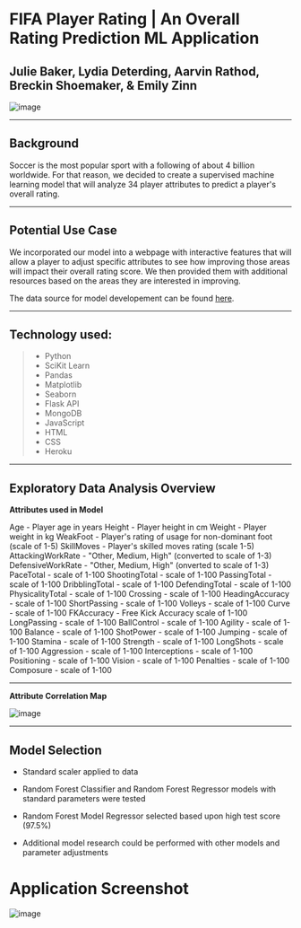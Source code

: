 # FIFA Player Rating | An Overall Rating Prediction ML Application
## Julie Baker, Lydia Deterding, Aarvin Rathod, Breckin Shoemaker, & Emily Zinn

![image](https://user-images.githubusercontent.com/83254124/139167113-ee22e84a-633f-493a-b199-bf1aa89d912e.png)


---
## Background

Soccer is the most popular sport with a following of about 4 billion worldwide. For that reason, we decided to create a supervised machine learning model that will analyze 34 player attributes to predict a player's overall rating. 

---
## Potential Use Case

We incorporated our model into a webpage with interactive features that will allow a player to adjust specific attributes to see how improving those areas will impact their overall rating score. We then provided them with additional resources based on the areas they are interested in improving. 

The data source for model developement can be found [here](https://www.kaggle.com/cashncarry/fifa-22-complete-player-dataset).

---
## Technology used:

>* Python
>* SciKit Learn
>* Pandas
>* Matplotlib
>* Seaborn
>* Flask API
>* MongoDB
>* JavaScript
>* HTML
>* CSS
>* Heroku

---
## Exploratory Data Analysis Overview

**Attributes used in Model**

Age - Player age in years
Height - Player height in cm 
Weight - Player weight in kg 
WeakFoot - Player's rating of usage for non-dominant foot (scale of 1-5)
SkillMoves - Player's skilled moves rating (scale 1-5)
AttackingWorkRate - "Other, Medium, High" (converted to scale of 1-3)
DefensiveWorkRate - "Other, Medium, High" (onverted to scale of 1-3)
PaceTotal - scale of 1-100
ShootingTotal - scale of 1-100
PassingTotal - scale of 1-100
DribblingTotal - scale of 1-100
DefendingTotal - scale of 1-100
PhysicalityTotal - scale of 1-100
Crossing - scale of 1-100
HeadingAccuracy - scale of 1-100
ShortPassing - scale of 1-100
Volleys - scale of 1-100
Curve - scale of 1-100
FKAccuracy - Free Kick Accuracy scale of 1-100
LongPassing - scale of 1-100
BallControl - scale of 1-100
Agility - scale of 1-100
Balance - scale of 1-100
ShotPower - scale of 1-100
Jumping - scale of 1-100
Stamina - scale of 1-100
Strength - scale of 1-100
LongShots - scale of 1-100
Aggression - scale of 1-100
Interceptions - scale of 1-100
Positioning - scale of 1-100
Vision - scale of 1-100
Penalties - scale of 1-100
Composure - scale of 1-100


---
**Attribute Correlation Map**

![image](https://user-images.githubusercontent.com/83254124/139167223-900d0d00-b1cf-4e1f-b0c4-63bde51e998a.jpeg)



---
## Model Selection

* Standard scaler applied to data

* Random Forest Classifier and Random Forest Regressor models with standard parameters were tested

* Random Forest Model Regressor selected based upon high test score (97.5%)

* Additional model research could be performed with other models and parameter adjustments


# Application Screenshot
![image](https://user-images.githubusercontent.com/83254124/139167297-c44db091-140c-48a1-960f-6b962f708833.png)
